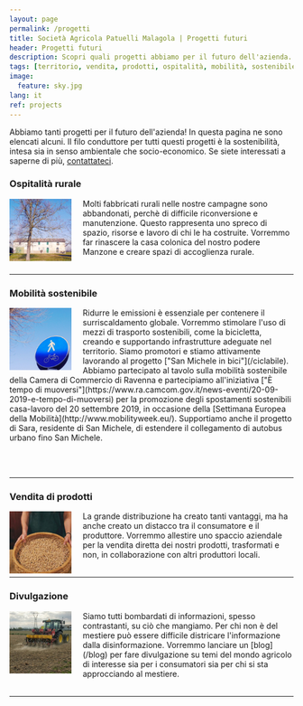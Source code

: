 ```yaml
---
layout: page
permalink: /progetti
title: Società Agricola Patuelli Malagola | Progetti futuri
header: Progetti futuri
description: Scopri quali progetti abbiamo per il futuro dell'azienda.
tags: [territorio, vendita, prodotti, ospitalità, mobilità, sostenibile, sostenibilità, bicicletta, divulgazione, blog, azienda, agricola, Ravenna, Emilia-Romagna, San Michele]
image:
  feature: sky.jpg
lang: it
ref: projects
---
```


Abbiamo tanti progetti per il futuro dell'azienda! In questa pagina ne sono elencati alcuni. Il filo conduttore per tutti questi progetti è la sostenibilità, intesa sia in senso ambientale che socio-economico. Se siete interessati a saperne di più, [contattateci](/contatti).  


### Ospitalità rurale    
<img src="/images/casacolonica.jpg" style="width:110px;height:110px;margin:0px 20px 0px 0px" align="left"> 
Molti fabbricati rurali nelle nostre campagne sono abbandonati, perchè di difficile riconversione e manutenzione. Questo rappresenta uno spreco di spazio, risorse e lavoro di chi le ha costruite. Vorremmo far rinascere la casa colonica del nostro podere Manzone e creare spazi di accoglienza rurale.  
<br/><br/>  

---

### Mobilità sostenibile     
<img src="/images/segnaleciclabile.jpg" style="width:110px;height:110px;margin:0px 20px 0px 0px" align="left"> 
Ridurre le emissioni è essenziale per contenere il surriscaldamento globale. Vorremmo stimolare l'uso di mezzi di trasporto sostenibili, come la bicicletta, creando e supportando infrastrutture adeguate nel territorio. 
Siamo promotori e stiamo attivamente lavorando al progetto ["San Michele in bici"](/ciclabile).   
Abbiamo partecipato al tavolo sulla mobilità sostenibile della Camera di Commercio di Ravenna e partecipiamo all'iniziativa ["È tempo di muoversi"](https://www.ra.camcom.gov.it/news-eventi/20-09-2019-e-tempo-di-muoversi) per la promozione degli spostamenti sostenibili casa-lavoro del 20 settembre 2019, in occasione della [Settimana Europea della Mobilità](http://www.mobilityweek.eu/).
Supportiamo anche il progetto di Sara, residente di San Michele, di estendere il collegamento di autobus urbano fino San Michele.   

<br/><br/>   

---

### Vendita di prodotti    
<img src="/images/sellproduce.jpg" style="width:110px;height:110px;margin:0px 20px 0px 0px" align="left"> 
La grande distribuzione ha creato tanti vantaggi, ma ha anche creato un distacco tra il consumatore e il produttore. Vorremmo allestire uno spaccio aziendale per la vendita diretta dei nostri prodotti, trasformati e non, in collaborazione con altri produttori locali.
<br/><br/>  

---

### Divulgazione   
<img src="/images/semina.jpg" style="width:110px;height:110px;margin:0px 20px 0px 0px" align="left"> 
Siamo tutti bombardati di informazioni, spesso contrastanti, su ciò che mangiamo. Per chi non è del mestiere può essere difficile districare l'informazione dalla disinformazione. Vorremmo lanciare un [blog](/blog) per fare divulgazione su temi del mondo agricolo di interesse sia per i consumatori sia per chi si sta approcciando al mestiere.
<br/><br/> 

---
